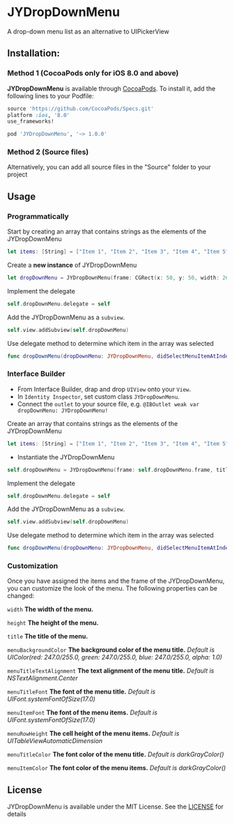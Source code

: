 # JYDropDownMenu
A drop-down menu list as an alternative to UIPickerView

## Installation:

### Method 1 (CocoaPods only for iOS 8.0 and above)
**JYDropDownMenu** is available through [CocoaPods](http://cocoapods.org). To install it, add the following lines to your Podfile:

```ruby
source 'https://github.com/CocoaPods/Specs.git'
platform :ios, '8.0'
use_frameworks!

pod 'JYDropDownMenu', '~> 1.0.0'
```

### Method 2 (Source files)
Alternatively, you can add all source files in the "Source" folder to your project

## Usage

### Programmatically
Start by creating an array that contains strings as the elements of the JYDropDownMenu
```swift
let items: [String] = ["Item 1", "Item 2", "Item 3", "Item 4", "Item 5"]
```
Create a **new instance** of JYDropDownMenu
```swift
let dropDownMenu = JYDropDownMenu(frame: CGRect(x: 50, y: 50, width: 260, height: 40), title: "Choose An Item", items: items)
```
Implement the delegate
```swift
self.dropDownMenu.delegate = self
```
Add the JYDropDownMenu as a `subview`.
```swift
self.view.addSubview(self.dropDownMenu)
```
Use delegate method to determine which item in the array was selected
```swift
func dropDownMenu(dropDownMenu: JYDropDownMenu, didSelectMenuItemAtIndexPathRow indexPathRow: Int)
```

### Interface Builder
- From Interface Builder, drap and drop `UIView` onto your `View`.
- In `Identity Inspector`, set custom class `JYDropDownMenu`.
- Connect the `outlet` to your source file, e.g. `@IBOutlet weak var dropDownMenu: JYDropDownMenu!`

Create an array that contains strings as the elements of the JYDropDownMenu
```swift
let items: [String] = ["Item 1", "Item 2", "Item 3", "Item 4", "Item 5"]
```
- Instantiate the JYDropDownMenu
```swift
self.dropDownMenu = JYDropDownMenu(frame: self.dropDownMenu.frame, title: "Choose An Item", items: items)
```
Implement the delegate
```swift
self.dropDownMenu.delegate = self
```
Add the JYDropDownMenu as a `subview`.
```swift
self.view.addSubview(self.dropDownMenu)
```
Use delegate method to determine which item in the array was selected
```swift
func dropDownMenu(dropDownMenu: JYDropDownMenu, didSelectMenuItemAtIndexPathRow indexPathRow: Int)
```

### Customization
Once you have assigned the items and the frame of the JYDropDownMenu, you can customize the look of the menu. The following properties can be changed:

`width` **The width of the menu.**

`height` **The height of the menu.**

`title` **The title of the menu.**

`menuBackgroundColor` **The background color of the menu title.** *Default is UIColor(red: 247.0/255.0, green: 247.0/255.0, blue: 247.0/255.0, alpha: 1.0)*

`menuTitleTextAlignment` **The text alignment of the menu title.** *Default is NSTextAlignment.Center*

`menuTitleFont` **The font of the menu title.** *Default is UIFont.systemFontOfSize(17.0)*

`menuItemFont` **The font of the menu items.** *Default is UIFont.systemFontOfSize(17.0)*

`menuRowHeight` **The cell height of the menu items.** *Default is UITableViewAutomaticDimension*

`menuTitleColor` **The font color of the menu title.** *Default is darkGrayColor()*

`menuItemColor` **The font color of the menu items.** *Default is darkGrayColor()*

## License
JYDropDownMenu is available under the MIT License. See the [LICENSE](https://github.com/Jerry-J-Yu/JYDropDownMenu/blob/master/LICENSE) for details